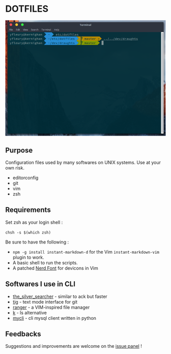 # DOTFILES

![Terminal](./screenshots/terminal.png)

## Purpose

Configuration files used by many softwares on UNIX systems. Use at your own 
risk.

* editorconfig
* git
* vim
* zsh

## Requirements

Set zsh as your login shell :

`chsh -s $(which zsh)`

Be sure to have the following : 
* `npm -g install instant-markdown-d` for the Vim `instant-markdown-vim` plugin 
  to work.
* A basic shell to run the scripts.
* A patched [Nerd Font](https://github.com/ryanoasis/nerd-fonts) for devicons in
  Vim

## Softwares I use in CLI

* [the\_silver\_searcher](https://github.com/ggreer/the_silver_searcher) - 
  similar to ack but faster
* [tig](https://github.com/jonas/tig) - text mode interface for git
* [ranger](https://github.com/ranger/ranger) - a VIM-inspired file manager
* [k](https://github.com/supercrabtree/k) - ls alternative
* [mycli](https://github.com/dbcli/mycli) - cli mysql client written in python

## Feedbacks

Suggestions and improvements are welcome on the 
[issue panel](https://github.com/yoannfleurydev/dotfiles/issues/new) !

